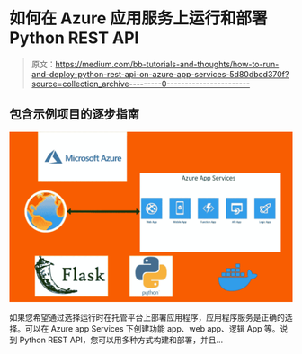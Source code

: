 # 如何在 Azure 应用服务上运行和部署 Python REST API

> 原文：<https://medium.com/bb-tutorials-and-thoughts/how-to-run-and-deploy-python-rest-api-on-azure-app-services-5d80dbcd370f?source=collection_archive---------0----------------------->

## 包含示例项目的逐步指南

![](img/30a34ed5c95906cd791d0353e0779525.png)

如果您希望通过选择运行时在托管平台上部署应用程序，应用程序服务是正确的选择。可以在 Azure app Services 下创建功能 app、web app、逻辑 App 等。说到 Python REST API，您可以用多种方式构建和部署，并且…